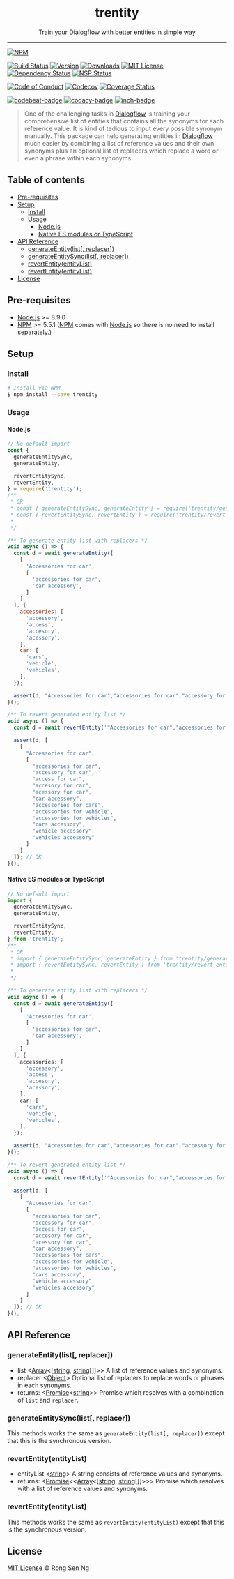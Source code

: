 <div align="center" style="text-align: center;">
  <h1 style="border-bottom: none;">trentity</h1>

  <p>Train your Dialogflow with better entities in simple way </p>
</div>

<hr />

[![NPM][nodei-badge]][nodei-url]

[![Build Status][travis-badge]][travis-url]
[![Version][version-badge]][version-url]
[![Downloads][downloads-badge]][downloads-url]
[![MIT License][mit-license-badge]][mit-license-url]
[![Dependency Status][daviddm-badge]][daviddm-url]
[![NSP Status][nsp-badge]][nsp-url]

[![Code of Conduct][coc-badge]][coc-url]
[![Codecov][codecov-badge]][codecov-url]
[![Coverage Status][coveralls-badge]][coveralls-url]

[![codebeat-badge]][codebeat-url]
[![codacy-badge]][codacy-url]
[![inch-badge]][inch-url]

> One of the challenging tasks in [Dialogflow][dialogflow-url] is training your comprehensive list of entities that contains all the synonyms for each reference value. It is kind of tedious to input every possible synonym manually. This package can help generating entities in [Dialogflow][dialogflow-url] much easier by combining a list of reference values and their own synonyms plus an optional list of replacers which replace a word or even a phrase within each synonyms.

## Table of contents

- [Pre-requisites](#pre-requisites)
- [Setup](#setup)
  - [Install](#install)
  - [Usage](#usage)
    - [Node.js](#nodejs)
    - [Native ES modules or TypeScript](#native-es-modules-or-typescript)
- [API Reference](#api-reference)
  - [generateEntity(list[, replacer])](#generateentitylist-replacer)
  - [generateEntitySync(list[, replacer])](#generateentitysynclist-replacer)
  - [revertEntity(entityList)](#revertentityentitylist)
  - [revertEntity(entityList)](#revertentityentitylist)
- [License](#license)

## Pre-requisites

- [Node.js][node-js-url] >= 8.9.0
- [NPM][npm-url] >= 5.5.1 ([NPM][npm-url] comes with [Node.js][node-js-url] so there is no need to install separately.)

## Setup

### Install

```sh
# Install via NPM
$ npm install --save trentity
```

### Usage

#### Node.js

```js
// No default import
const {
  generateEntitySync,
  generateEntity,

  revertEntitySync,
  revertEntity,
} = require('trentity');
/**
 * OR
 * const { generateEntitySync, generateEntity } = require('trentity/generate-entity');
 * const { revertEntitySync, revertEntity } = require('trentity/revert-entity');
 * 
 */

/** To generate entity list with replacers */
void async () => {
  const d = await generateEntity([
    [
      'Accessories for car',
      [
        'accessories for car',
        'car accessory',
      ]
    ]
  ], {
    accessories: [
      'accessory',
      'access',
      'accesory',
      'acessory',
    ],
    car: [
      'cars',
      'vehicle',
      'vehicles',
    ],
  });

  assert(d, "Accessories for car","accessories for car","accessory for car","access for car","accesory for car","acessory for car","car accessory","accessories for cars","accessories for vehicle","accessories for vehicles","cars accessory","vehicle accessory","vehicles accessory"); // OK
}();

/** To revert generated entity list */
void async () => {
  const d = await revertEntity('"Accessories for car","accessories for car","accessory for car","access for car","accesory for car","acessory for car","car accessory","accessories for cars","accessories for vehicle","accessories for vehicles","cars accessory","vehicle accessory","vehicles accessory"');

  assert(d, [
    [
      "Accessories for car",
      [
        "accessories for car",
        "accessory for car",
        "access for car",
        "accesory for car",
        "acessory for car",
        "car accessory",
        "accessories for cars",
        "accessories for vehicle",
        "accessories for vehicles",
        "cars accessory",
        "vehicle accessory",
        "vehicles accessory"
      ]
    ]
  ]); // OK
}();
```

#### Native ES modules or TypeScript

```ts
// No default import
import {
  generateEntitySync,
  generateEntity,

  revertEntitySync,
  revertEntity,
} from 'trentity';
/**
 * OR
 * import { generateEntitySync, generateEntity } from 'trentity/generate-entity';
 * import { revertEntitySync, revertEntity } from 'trentity/revert-entity';
 * 
 */

/** To generate entity list with replacers */
void async () => {
  const d = await generateEntity([
    [
      'Accessories for car',
      [
        'accessories for car',
        'car accessory',
      ]
    ]
  ], {
    accessories: [
      'accessory',
      'access',
      'accesory',
      'acessory',
    ],
    car: [
      'cars',
      'vehicle',
      'vehicles',
    ],
  });

  assert(d, "Accessories for car","accessories for car","accessory for car","access for car","accesory for car","acessory for car","car accessory","accessories for cars","accessories for vehicle","accessories for vehicles","cars accessory","vehicle accessory","vehicles accessory"); // OK
}();

/** To revert generated entity list */
void async () => {
  const d = await revertEntity('"Accessories for car","accessories for car","accessory for car","access for car","accesory for car","acessory for car","car accessory","accessories for cars","accessories for vehicle","accessories for vehicles","cars accessory","vehicle accessory","vehicles accessory"');

  assert(d, [
    [
      "Accessories for car",
      [
        "accessories for car",
        "accessory for car",
        "access for car",
        "accesory for car",
        "acessory for car",
        "car accessory",
        "accessories for cars",
        "accessories for vehicle",
        "accessories for vehicles",
        "cars accessory",
        "vehicle accessory",
        "vehicles accessory"
      ]
    ]
  ]); // OK
}();

```

## API Reference

### generateEntity(list[, replacer])

  - list <[Array][array-mdn-url]<[[string][string-mdn-url], [string][string-mdn-url][]]>> A list of reference values and synonyms.
  - replacer <[Object][object-mdn-url]> Optional list of replacers to replace words or phrases in each synonyms.
  - returns: <[Promise][promise-mdn-url]<[string][string-mdn-url]>> Promise which resolves with a combination of `list` and `replacer`.

### generateEntitySync(list[, replacer])

This methods works the same as `generateEntity(list[, replacer])` except that this is the synchronous version.

### revertEntity(entityList)

  - entityList <[string][string-mdn-url]> A string consists of reference values and synonyms.
  - returns: <[Promise][promise-mdn-url]<<[Array][array-mdn-url]<[[string][string-mdn-url], [string][string-mdn-url][]]>>> Promise which resolves with a list of reference values and synonyms.

### revertEntity(entityList)

This methods works the same as `revertEntity(entityList)` except that this is the synchronous version.

## License

[MIT License](https://motss.mit-license.org/) © Rong Sen Ng



[typescript-url]: https://github.com/Microsoft/TypeScript
[node-js-url]: https://nodejs.org
[npm-url]: https://www.npmjs.com
[node-releases-url]: https://nodejs.org/en/download/releases
[dialogflow-url]: https://dialogflow.com
[array-mdn-url]: https://developer.mozilla.org/en-US/docs/Web/JavaScript/Reference/Global_Objects/Array
[string-mdn-url]: https://developer.mozilla.org/en-US/docs/Web/JavaScript/Reference/Global_Objects/String
[object-mdn-url]: https://developer.mozilla.org/en-US/docs/Web/JavaScript/Reference/Global_Objects/Object
[promise-mdn-url]: https://developer.mozilla.org/en-US/docs/Web/JavaScript/Reference/Global_Objects/Promise



[nodei-badge]: https://nodei.co/npm/@messageflow/trentity.png?downloads=true&downloadRank=true&stars=true

[travis-badge]: https://img.shields.io/travis/Messageflow/trentity.svg?style=flat-square

[version-badge]: https://img.shields.io/npm/v/trentity.svg?style=flat-square
[downloads-badge]: https://img.shields.io/npm/dm/trentity.svg?style=flat-square
[mit-license-badge]: https://img.shields.io/github/license/mashape/apistatus.svg?style=flat-square
[nsp-badge]: 
https://nodesecurity.io/orgs/messageflow/projects/70b453df-3cdb-4163-ae09-4e918ef5784d/badge
[daviddm-badge]: https://img.shields.io/david/expressjs/express.svg?style=flat-square

[coc-badge]: https://img.shields.io/badge/code%20of-conduct-ff69b4.svg?style=flat-square
[codecov-badge]: https://codecov.io/gh/motss/fetch-as/branch/master/graph/badge.svg
[coveralls-badge]: https://coveralls.io/repos/github/motss/fetch-as/badge.svg?branch=master

[codebeat-badge]: https://codebeat.co/badges/57bcdfd9-8f4f-4fef-9267-d379f2b8f9f6
[codacy-badge]: https://api.codacy.com/project/badge/Grade/749bb842d01b4e209739ca1c2c1ebefd
[inch-badge]: http://inch-ci.org/github/Messageflow/trentity.svg?branch=master



[nodei-url]: https://nodei.co/npm/@messageflow/trentity

[travis-url]: https://travis-ci.org/Messageflow/trentity
[version-url]: https://www.npmjs.com/package/@messageflow/trentity
[downloads-url]: http://www.npmtrends.com/trentity
[mit-license-url]: https://github.com/Messageflow/trentity/blob/master/LICENSE
[nsp-url]: https://nodesecurity.io/orgs/messageflow/projects/70b453df-3cdb-4163-ae09-4e918ef5784d
[daviddm-url]: https://david-dm.org/Messageflow/trentity

[coc-url]: https://github.com/Messageflow/trentity/blob/master/CODE_OF_CONDUCT.md
[codecov-url]: https://codecov.io/gh/Messageflow/trentity
[coveralls-url]: https://coveralls.io/github/Messageflow/trentity?branch=master

[codebeat-url]: https://codebeat.co/projects/github-com-messageflow-trentity-master
[codacy-url]: https://www.codacy.com/app/motss/trentity?utm_source=github.com&amp;utm_medium=referral&amp;utm_content=Messageflow/trentity&amp;utm_campaign=Badge_Grade
[inch-url]: http://inch-ci.org/github/Messageflow/trentity
